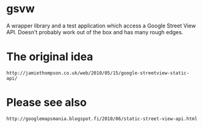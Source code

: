 gsvw
====

A wrapper library and a test application which access a Google Street View API. Doesn't probably work out of the box and has many rough edges.

The original idea
=================
    http://jamiethompson.co.uk/web/2010/05/15/google-streetview-static-api/ 

Please see also
===============
    http://googlemapsmania.blogspot.fi/2010/06/static-street-view-api.html
